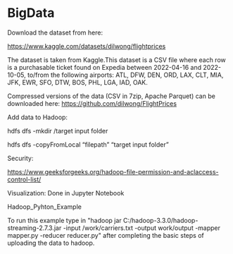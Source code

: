 # BigData

Download the dataset from here:

https://www.kaggle.com/datasets/dilwong/flightprices

The dataset is taken from Kaggle.This dataset is a CSV file where each row is a purchasable ticket found on Expedia between 2022-04-16 and 2022-10-05, to/from the following airports: ATL, DFW, DEN, ORD, LAX, CLT, MIA, JFK, EWR, SFO, DTW, BOS, PHL, LGA, IAD, OAK.

Compressed versions of the data (CSV in 7zip, Apache Parquet) can be downloaded here: https://github.com/dilwong/FlightPrices


Add data to Hadoop:

hdfs dfs -mkdir /target input folder


hdfs dfs -copyFromLocal “filepath”  “target input folder”

Security:

https://www.geeksforgeeks.org/hadoop-file-permission-and-aclaccess-control-list/

Visualization:
Done in Jupyter Notebook

Hadoop_Pyhton_Example

To run this example type in "hadoop jar C:/hadoop-3.3.0/hadoop-streaming-2.7.3.jar -input /work/carriers.txt  -output work/output  -mapper mapper.py  -reducer reducer.py" after completing the basic steps of uploading the data to hadoop. 


